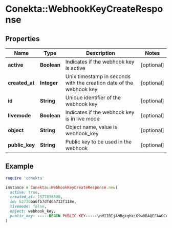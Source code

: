 # Conekta::WebhookKeyCreateResponse

## Properties

| Name | Type | Description | Notes |
| ---- | ---- | ----------- | ----- |
| **active** | **Boolean** | Indicates if the webhook key is active | [optional] |
| **created_at** | **Integer** | Unix timestamp in seconds with the creation date of the webhook key | [optional] |
| **id** | **String** | Unique identifier of the webhook key | [optional] |
| **livemode** | **Boolean** | Indicates if the webhook key is in live mode | [optional] |
| **object** | **String** | Object name, value is webhook_key | [optional] |
| **public_key** | **String** | Public key to be used in the webhook | [optional] |

## Example

```ruby
require 'conekta'

instance = Conekta::WebhookKeyCreateResponse.new(
  active: true,
  created_at: 1577836800,
  id: 62730ba6fb7dfd6a712f118e,
  livemode: false,
  object: webhook_key,
  public_key: -----BEGIN PUBLIC KEY-----\nMIIBIjANBgkqhkiG9w0BAQEFAAOCAQ8AMIIBCgKCAQEAqULpUc6D6mSAq5a0yLY/\noOjd1mWm6q+QI8y/FI4STr2F+XgKeNnMxSqnyFrHtKQ/ut4Zi45WFnJLfEQL7aW5\n67yE2dWyo6GaL7yZUfLC0Y3sHPGzaGtvDF36ISW7LliYNoMiA3Bx5/1Sr0G23pGW\n0Mp8IO1Nlz0sJWuU/d7zCz/UN6cl9g/BP4eaQ7deS56YuWcj5sTlwqFTlwN12kpA\nIzMZ7gnvYQnZTpPny5lben6QEuxTvZcPApcyOweiESjMnXfkfWOyuYtgMrbsU6oL\nA6sWa6j0pePW7AYeBqB4tyAlenkCSqzHg8bMk5Bm7hiT6I9Pls774lJbnOYmmuNE\n8QIDAQAB\n-----END PUBLIC KEY-----\n
)
```

